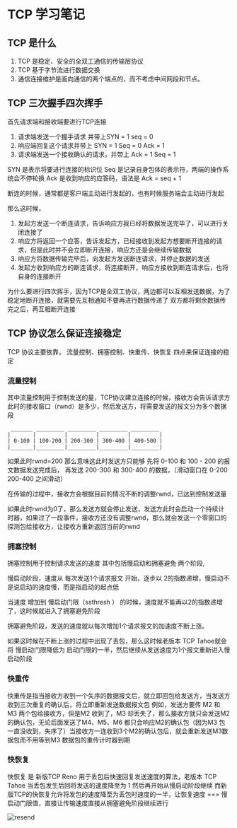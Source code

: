 # TCP 学习笔记

## TCP 是什么

1. TCP 是稳定、安全的全双工通信的传输层协议
2. TCP 基于字节流进行数据交换
3. 通信连接维护是面向通信的两个端点的，而不考虑中间网段和节点。

## TCP 三次握手四次挥手

首先请求端和接收端要进行TCP连接
1. 请求端发送一个握手请求 并带上SYN = 1 seq = 0
2. 响应端回复这个请求并带上 SYN = 1 Seq = 0 Ack = 1
3. 请求端发送一个接收确认的请求，并带上 Ack = 1 Seq = 1

SYN 是表示将要进行连接的标识位
Seq 是记录自身包体的表示符，两端的操作系统会不停轮换
Ack 是收到响应的应答码，语法是 Ack = seq + 1

断连的时候，通常都是客户端主动进行发起的，也有时候服务端会主动进行发起

那么这时候，

1. 发起方发送一个断连请求，告诉响应方我已经将数据发送完毕了，可以进行关闭连接了
2. 响应方将返回一个应答，告诉发起方，已经接收到发起方想要断开连接的请求，但是此时并不会立即断开连接，响应方还是会继续传输数据
3. 响应方将数据传输完毕后，向发起方发送断连请求，并停止数据的发送
4. 发起方收到响应方的断连请求，将连接断开，响应方接收到断连请求后，也将自身的连接断开

为什么要进行四次挥手，因为TCP是全双工协议，两边都可以互相发送数据，为了稳定地断开连接，就需要先互相通知不要再进行数据传递了
双方都将剩余数据传完之后，再互相断开连接

## TCP 协议怎么保证连接稳定

TCP 协议主要依靠， 流量控制、拥塞控制、快重传、快恢复 四点来保证连接的稳定

### 流量控制

其中流量控制用于控制发送的量，TCP协议建立连接的时候，接收方会告诉请求方此时的接收窗口（rwnd）是多少，然后发送方，将需要发送的报文分为多个数据段

```
 _______ _________ _________ _________ _________
|       |         |         |         |         |
| 0-100 | 100-200 | 200-300 | 300-400 | 400-500 |
|_______|_________|_________|_________|_________|

```

如果此时rwnd=200 那么意味这此时发送方只能够 先将 0-100 和 100 - 200 的报文数据发送完成后， 再发送 200-300 和 300-400 的数据，（滑动窗口在 0-200  200-400 之间滑动）

在传输的过程中，接收方会根据目前的情况不断的调整rwnd，已达到控制发送量

如果此时rwnd为0了，那么发送方就会停止发送，发送方此时会启动一个持续计时器，如果过了一段事件，接收方还没有调整rwnd，那么就会发送一个零窗口的探测包给接收方，让接收方重新返回当前的rwnd

### 拥塞控制

拥塞控制用于控制请求发送的速度 其中包括慢启动和拥塞避免 两个阶段,

慢启动阶段，速度从 每次发送1个请求报文 开始，逐步以 2的指数递增，慢启动不是说启动的速度慢，而是指启动的起点低

当速度 增加到 慢启动门限（ssthresh ） 的时候，速度就不能再以2的指数递增了，这时候就进入了拥塞避免阶段

拥塞避免阶段，发送的速度就以每次增加1个请求报文的加速度不断上涨。

如果这时候在不断上涨的过程中出现了丢包，那么这时候老版本 TCP Tahoe就会将 慢启动门限降低为 启动门限的一半，然后继续从发送速度为1个报文重新进入慢启动阶段

### 快重传

快重传是指当接收方收到一个失序的数据报文后，就立即回包给发送方，当发送方收到三次重复的确认后，将立即重新发送数据报文包
例如，发送方要传 M2 和 M3 两个包给接收方，但是M2 收到了，M3 却丢失了，那么接收方就只会发送M2的确认包，无论后面发送了M4、M5、M6 都只会响应M2的确认包（因为M3 包一直没收到，失序了）当接收方一连收到3个M2的确认包后，就会重新发送M3数据包而不用等到M3 数据包的重传计时器到期

### 快恢复

快恢复 是 新版TCP Reno 用于丢包后快速回复发送速度的算法，老版本 TCP Tahoe 当丢包发生后回将发送的速度降至为 1 然后再开始从慢启动阶段继续
而新版TCP的快恢复允许将发包的速度降至为丢包时速度的一半，让恢复速度 === 慢启动门限值，直接让传输速度直接从拥塞避免阶段继续进行

![resend](/assets/img/quick-resend.png)
